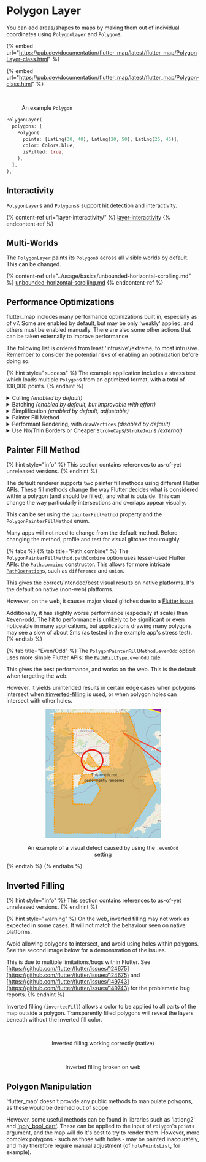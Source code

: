 # Polygon Layer

You can add areas/shapes to maps by making them out of individual coordinates using `PolygonLayer` and `Polygon`s.

{% embed url="https://pub.dev/documentation/flutter_map/latest/flutter_map/PolygonLayer-class.html" %}

{% embed url="https://pub.dev/documentation/flutter_map/latest/flutter_map/Polygon-class.html" %}

<figure><img src="../.gitbook/assets/ExamplePolygon.png" alt=""><figcaption><p>An example <code>Polygon</code></p></figcaption></figure>

```dart
PolygonLayer(
  polygons: [
    Polygon(
      points: [LatLng(30, 40), LatLng(20, 50), LatLng(25, 45)],
      color: Colors.blue,
      isFilled: true,
    ),
  ],
),
```

## Interactivity

`PolygonLayer`s and `Polygons`s support hit detection and interactivity.

{% content-ref url="layer-interactivity/" %}
[layer-interactivity](layer-interactivity/)
{% endcontent-ref %}

## Multi-Worlds

The `PolygonLayer` paints its `Polygon`s across all visible worlds by default. This can be changed.

{% content-ref url="../usage/basics/unbounded-horizontal-scrolling.md" %}
[unbounded-horizontal-scrolling.md](../usage/basics/unbounded-horizontal-scrolling.md)
{% endcontent-ref %}

## Performance Optimizations

flutter\_map includes many performance optimizations built in, especially as of v7. Some are enabled by default, but may be only 'weakly' applied, and others must be enabled manually. There are also some other actions that can be taken externally to improve performance

The following list is ordered from least 'intrusive'/extreme, to most intrusive. Remember to consider the potential risks of enabling an optimization before doing so.

{% hint style="success" %}
The example application includes a stress test which loads multiple `Polygon`s from an optimized format, with a total of 138,000 points.
{% endhint %}

<details>

<summary>Culling <em>(enabled by default)</em></summary>

To improve performance, polygons that are entirely offscreen are effectively removed - they are not processed or painted/rendered. This is enabled by default, and may be disabled using the `polygonCulling` parameter, although this is not recommended.

</details>

<details>

<summary>Batching <em>(enabled by default, but improvable with effort)</em></summary>

{% hint style="warning" %}
Overlapping colors that are not completely opaque will not receive the 'darkening'/layering effect - the overlapping area will just be the single colour.&#x20;
{% endhint %}

To improve performance, polygons that are similar in appearance, and borders that are similar in appearance, are drawn to the underlying canvas in batches, to reduce the number of draw calls. This cannot be disabled.

To further improve performance, consider defining all `Polygon` `points` in a clockwise order, and place similar appearance `Polygon`s adjacent to each other in the `polygons` list (where elevation does not matter).

</details>

<details>

<summary>Simplification <em>(enabled by default, adjustable)</em></summary>

{% hint style="warning" %}
On layers with (many) only small polygons (those with few points), disabling simplification may yield better performance.
{% endhint %}

To improve performance, polygon outlines (`points`) are 'simplified' before the polygons are culled and painted/rendered. The well-known [Ramer–Douglas–Peucker algorithm](https://en.wikipedia.org/wiki/Ramer%E2%80%93Douglas%E2%80%93Peucker_algorithm) is used to perform this, and is enabled by default.

To adjust the quality and performance of the simplification, the maximum distance between removable points can be adjusted through the `simplificationTolerance` parameter. Increasing this value (from its default of 0.5) results in a more jagged, less accurate (lower quality) simplification, with improved performance; and vice versa. Many applications use a value in the range 1 - 1.5. To disable simplification, set `simplificationTolerance` to 0.&#x20;

***

Simplification algorithms reduce the number of points in each line by removing unnecessary points that are 'too close' to other points which create tiny line segments invisible to the eye. This reduces the number of draw calls and strain on the raster/render thread. This should have minimal negative visual impact (high quality), but should drastically improve performance.

For this reason, polygons can be more simplified at lower zoom levels (more zoomed out) and less simplified at higher zoom levels (more zoomed in), where the effect of culling on performance improves and trades-off. This is done by scaling the `simplificationTolerance` parameter (see below) automatically internally based on the zoom level.

</details>

<details>

<summary>Painter Fill Method</summary>

See [#painter-fill-method-1](polygon-layer.md#painter-fill-method-1 "mention") for more information. `evenOdd` is more performant, but at the expense of potential visual glitches.

</details>

<details>

<summary>Performant Rendering, with <code>drawVertices</code> <em>(disabled by default)</em></summary>

{% hint style="warning" %}
Self-intersecting (complex) `Polygon`s are not supported by the triangulation algorithm, and could cause errors.

Holes are supported.
{% endhint %}

{% hint style="warning" %}
This pathway may be slower than the standard pathway, especially when used on a large scale but with simplification disabled, or used on an especially small scale.

It is intended for use when prior profiling indicates more performance is required after other methods are already in use.
{% endhint %}

{% hint style="warning" %}
Rarely, some visible artefacts may be introduced by the triangulation algorithm.
{% endhint %}

Polygons (and similar other features) are usually drawn directly onto a `Canvas`, using built-in methods such as `drawPolygon` and `drawLine`. However, these can be relatively slow, and will slow the raster thread when used at a large scale.

Therefore, to improve performance, it's possible to optionally set the `useAltRendering` flag on the `PolygonLayer`. This will use an alternative, specialised, rendering pathway, which _may_ lead to an overall performance improvement, particularly at a large scale.

***

There's two main steps to this alternative rendering algorithm:

1. Cut each `Polygon` into multiple triangles through a process known as [triangulation](https://en.wikipedia.org/wiki/Polygon_triangulation). flutter\_map uses an earcutting algorithm through [dart\_earcut](https://pub.dev/packages/dart_earcut) (a port of an algorithm initially developed at Mapbox intended for super-large scale triangulation).
2. Draw each triangle onto the canvas via the lower-level, faster [`drawVertices`](https://api.flutter.dev/flutter/dart-ui/Canvas/drawVertices.html) method. Borders are then drawn as normal.

</details>

<details>

<summary>Use No/Thin Borders or Cheaper <code>StrokeCap</code>s/<code>StrokeJoin</code>s <em>(external)</em></summary>

To further improve performance, consider using no border, or a hairline 1px border (remembering to consider the difference between device and logical pixels). Alternatively, consider using `StrokeCap.butt`/`StrokeCap.square` & `StrokeJoin.miter`/`StrokeJoin.bevel`.\
These are much cheaper for the rendering engine (particularly Skia), as it does not have to perform as many calculations.&#x20;

</details>

## Painter Fill Method

{% hint style="info" %}
This section contains references to as-of-yet unreleased versions.
{% endhint %}

The default renderer supports two painter fill methods using different Flutter APIs. These fill methods change the way Flutter decides what is considered within a polygon (and should be filled), and what is outside. This can change the way particularly intersections and overlaps appear visually.

This can be set using the `painterFillMethod` property and the `PolygonPainterFillMethod` enum.&#x20;

Many apps will not need to change from the default method. Before changing the method, profile and test for visual glitches thouroughly.

{% tabs %}
{% tab title="Path.combine" %}
The `PolygonPainterFillMethod.pathCombine` option uses lesser-used Flutter APIs: the [`Path.combine`](https://api.flutter.dev/flutter/dart-ui/Path/combine.html) constructor. This allows for more intricate [`PathOperation`](https://api.flutter.dev/flutter/dart-ui/PathOperation.html)s, such as `difference` and `union`.

This gives the correct/intended/best visual results on native platforms. It's the default on native (non-web) platforms.

However, on the web, it causes major visual glitches due to a [Flutter issue](https://github.com/flutter/flutter/issues/124675).

Additionally, it has slightly worse performance (especially at scale) than [#even-odd](polygon-layer.md#even-odd "mention"). The hit to performance is unlikely to be significant or even noticeable in many applications, but applications drawing many polygons may see a slow of about 2ms (as tested in the example app's stress test).
{% endtab %}

{% tab title="Even/Odd" %}
The `PolygonPainterFillMethod.evenOdd` option uses more simple Flutter APIs: the [`PathFillType`](https://api.flutter.dev/flutter/dart-ui/PathFillType.html)`.evenOdd` [rule](https://en.wikipedia.org/wiki/Even%E2%80%93odd_rule).

This gives the best performance, and works on the web. This is the default when targeting the web.

However, it yields unintended results in certain edge cases when polygons intersect when [#inverted-filling](polygon-layer.md#inverted-filling "mention") is used, or when polygon holes can intersect with other holes.

<div align="center"><figure><img src="../.gitbook/assets/evenOdd Filling Issue.png" alt="" width="301"><figcaption><p>An example of a visual defect caused by using the <code>.evenOdd</code> setting</p></figcaption></figure></div>
{% endtab %}
{% endtabs %}

## Inverted Filling

{% hint style="info" %}
This section contains references to as-of-yet unreleased versions.
{% endhint %}

{% hint style="warning" %}
On the web, inverted filling may not work as expected in some cases. It will not match the behaviour seen on native platforms.

Avoid allowing polygons to intersect, and avoid using holes within polygons. See the second image below for a demonstration of the issues.&#x20;

This is due to multiple limitations/bugs within Flutter. See [https://github.com/flutter/flutter/issues/124675](https://github.com/flutter/flutter/issues/124675) and [https://github.com/flutter/flutter/issues/149743](https://github.com/flutter/flutter/issues/149743) for the problematic bug reports.
{% endhint %}

Inverted filling (`invertedFill`) allows a color to be applied to all parts of the map outside a polygon. Transparently filled polygons will reveal the layers beneath without the inverted fill color.

<div align="center" data-full-width="false"><figure><img src="../.gitbook/assets/Inverted Fill Polygons (Valid).png" alt="" width="375"><figcaption><p>Inverted filling working correctly (native)</p></figcaption></figure> <figure><img src="../.gitbook/assets/Inverted Fill Polygons (Invalid).png" alt="" width="375"><figcaption><p>Inverted filling broken on web</p></figcaption></figure></div>

## Polygon Manipulation

'flutter\_map' doesn't provide any public methods to manipulate polygons, as these would be deemed out of scope.

However, some useful methods can be found in libraries such as 'latlong2' and ['poly\_bool\_dart'](https://github.com/mohammedX6/poly_bool_dart). These can be applied to the input of `Polygon`'s `points` argument, and the map will do it's best to try to render them. However, more complex polygons - such as those with holes - may be painted inaccurately, and may therefore require manual adjustment (of `holePointsList`, for example).

